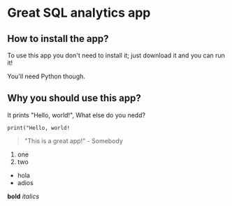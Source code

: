# Great SQL analytics app

## How to install the app?

To use this app you don't need to install it; just download it and you can run it!

You'll need Python though.

## Why you should use this app?

It prints "Hello, world!", What else do you nedd?

```
print("Hello, world!
```
> "This is a great app!" - Somebody

1. one
2. two

- hola
- adios

**bold**
_italics_
